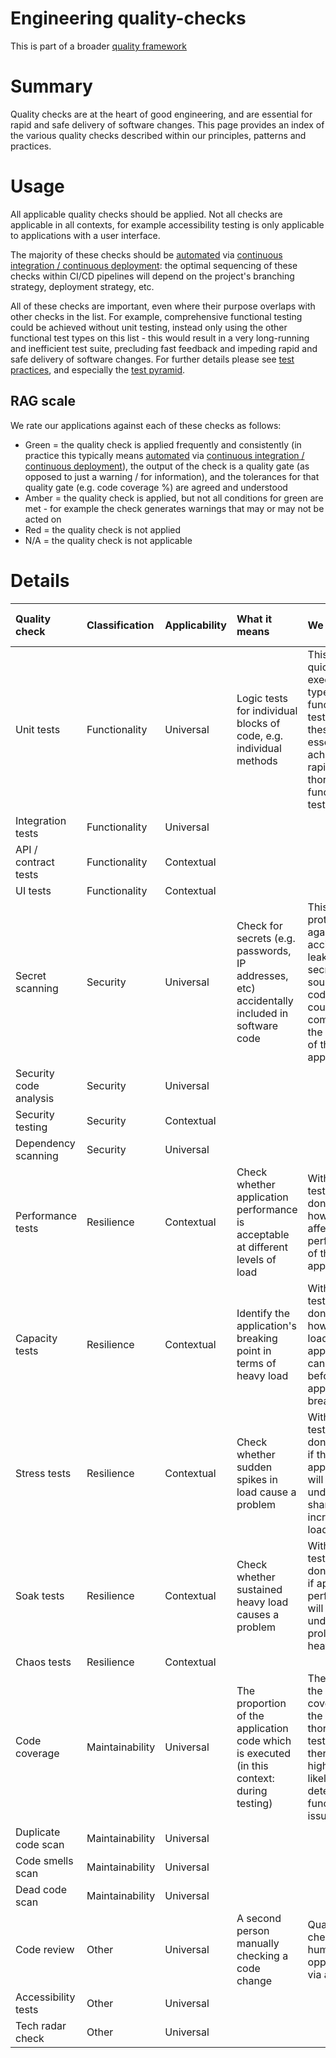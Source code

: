 # Engineering quality-checks

This is part of a broader [quality framework](README.md)

# Summary

Quality checks are at the heart of good engineering, and are essential for rapid and safe delivery of software changes. This page provides an index of the various quality checks described within our principles, patterns and practices.

# Usage

All applicable quality checks should be applied. Not all checks are applicable in all contexts, for example accessibility testing is only applicable to applications with a user interface.

The majority of these checks should be [automated](./patterns/automate-everything.md) via [continuous integration / continuous deployment](./practices/continuous-integration.md): the optimal sequencing of these checks within CI/CD pipelines will depend on the project's branching strategy, deployment strategy, etc.

All of these checks are important, even where their purpose overlaps with other checks in the list. For example, comprehensive functional testing could be achieved without unit testing, instead only using the other functional test types on this list - this would result in a very long-running and inefficient test suite, precluding fast feedback and impeding rapid and safe delivery of software changes. For further details please see [test practices](./practices/testing.md), and especially the [test pyramid](https://martinfowler.com/articles/practical-test-pyramid.html).

## RAG scale

We rate our applications against each of these checks as follows:

* Green = the quality check is applied frequently and consistently (in practice this typically means [automated](./patterns/automate-everything.md) via [continuous integration / continuous deployment](./practices/continuous-integration.md)), the output of the check is a quality gate (as opposed to just a warning / for information), and the tolerances for that quality gate (e.g. code coverage %) are agreed and understood
* Amber = the quality check is applied, but not all conditions for green are met - for example the check generates warnings that may or may not be acted on
* Red = the quality check is not applied
* N/A = the quality check is not applicable

# Details

| Quality check | Classification | Applicability | What it means | We we care | Tolerances for green | Endorsed tools / configuration | Further details |
|:---|:---|:---|:---|:---|:---|:---|:---|
| Unit tests | Functionality | Universal | Logic tests for individual blocks of code, e.g. individual methods | This is the quickest (to execute) type of functional test, so these are essential to achieve both rapid and thorough functional testing | CI/CD builds fail if any tests fail | - | [Test practices](./practices/testing.md) |
| Integration tests | Functionality | Universal | | | | | |
| API / contract tests | Functionality | Contextual | | | | | |
| UI tests | Functionality | Contextual | | | | | |
| Secret scanning | Security | Universal | Check for secrets (e.g. passwords, IP addresses, etc) accidentally included in software code | This protects us against accidentally leaking secrets (in source code) which could compromise the security of the application | CI/CD builds fail if any unexpected secrets are detected | TBC | TBC |
| Security code analysis | Security | Universal | | | | | |
| Security testing | Security | Contextual | | | | | |
| Dependency scanning | Security | Universal | | | | | |
| Performance tests | Resilience | Contextual | Check whether application performance is acceptable at different levels of load | Without this test, we don't know how load will affect the performance of the application | | | |
| Capacity tests | Resilience | Contextual | Identify the application's breaking point in terms of heavy load | Without this test, we don't know how much load the application can handle before the application breaks | | | |
| Stress tests | Resilience | Contextual | Check whether sudden spikes in load cause a problem | Without this test, we don't know if the application will fail under a sharp increase in load | | | |
| Soak tests | Resilience | Contextual | Check whether sustained heavy load causes a problem | Without this test, we don't know if application performance will suffer under prolonged heavy load | | | |
| Chaos tests | Resilience | Contextual | | | | | |
| Code coverage | Maintainability | Universal | The proportion of the application code which is executed (in this context: during testing) | The higher the code coverage, the more thorough the testing, and therefore the higher the likelihood of detecting functional issues early | For new code: 70% | | |
| Duplicate code scan | Maintainability | Universal | | | | | |
| Code smells scan | Maintainability | Universal | | | | | |
| Dead code scan | Maintainability | Universal | | | | | |
| Code review | Other | Universal | A second person manually checking a code change | Quality check by a human, as opposed to via a tool | Enforced & audited step within workflow | TBC | [Code review guidance](./patterns/everything-as-code.md#code-review) |
| Accessibility tests | Other | Universal | | | | | |
| Tech radar check | Other | Universal | | | | | |
